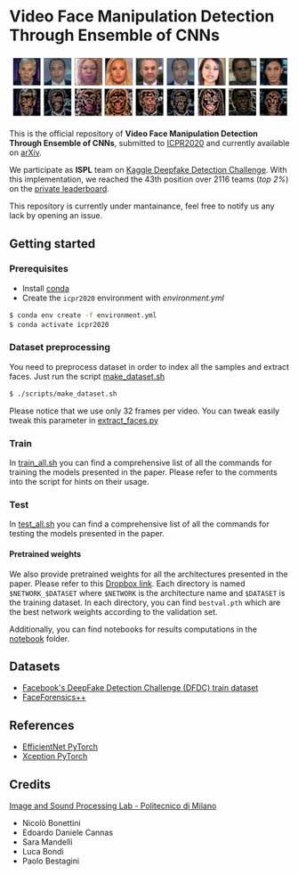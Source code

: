 # Video Face Manipulation Detection Through Ensemble of CNNs
![](assets/faces_attention.png)

This is the official repository of **Video Face Manipulation Detection Through Ensemble of CNNs**,
submitted to [ICPR2020](https://www.micc.unifi.it/icpr2020/) and currently available on [arXiv](https://arxiv.org/abs/2004.07676).

We participate as **ISPL** team on [Kaggle Deepfake Detection Challenge](https://www.kaggle.com/c/deepfake-detection-challenge/).
With this implementation, we reached the 43th position over 2116 teams (*top 2%*) on the [private leaderboard](https://www.kaggle.com/c/deepfake-detection-challenge/leaderboard).

This repository is currently under mantainance, feel free to notify us any lack by opening an issue.
## Getting started

### Prerequisites
- Install [conda](https://docs.conda.io/en/latest/miniconda.html)
- Create the `icpr2020` environment with *environment.yml*
```bash
$ conda env create -f environment.yml
$ conda activate icpr2020
```

### Dataset preprocessing
You need to preprocess dataset in order to index all the samples and extract faces. Just run the script [make_dataset.sh](scripts/make_dataset.sh)

```bash
$ ./scripts/make_dataset.sh
```

Please notice that we use only 32 frames per video. You can tweak easily tweak this parameter in [extract_faces.py](extract_faces.py)

### Train
In [train_all.sh](scripts/train_all.sh) you can find a comprehensive list of all the commands for training the models presented in the paper. 
Please refer to the comments into the script for hints on their usage.

### Test 
In [test_all.sh](scripts/test_all.sh) you can find a comprehensive list of all the commands for testing the models presented in the paper. 

#### Pretrained weights
We also provide pretrained weights for all the architectures presented in the paper. 
Please refer to this [Dropbox link](https://www.dropbox.com/sh/cesamx5ytd5j08c/AADG_eEmhskliMaT0Gbk-yHDa?dl=0).
Each directory is named `$NETWORK_$DATASET` where `$NETWORK` is the architecture name and `$DATASET` is the training dataset.
In each directory, you can find `bestval.pth` which are the best network weights according to the validation set.


Additionally, you can find notebooks for results computations in the [notebook](notebook) folder.

## Datasets
- [Facebook's DeepFake Detection Challenge (DFDC) train dataset](https://www.kaggle.com/c/deepfake-detection-challenge/data)
- [FaceForensics++](https://github.com/ondyari/FaceForensics/blob/master/dataset/README.md)

## References
- [EfficientNet PyTorch](https://github.com/lukemelas/EfficientNet-PyTorch)
- [Xception PyTorch](https://github.com/tstandley/Xception-PyTorch)

## Credits
[Image and Sound Processing Lab - Politecnico di Milano](http://ispl.deib.polimi.it/)
- Nicolò Bonettini
- Edoardo Daniele Cannas
- Sara Mandelli
- Luca Bondi
- Paolo Bestagini